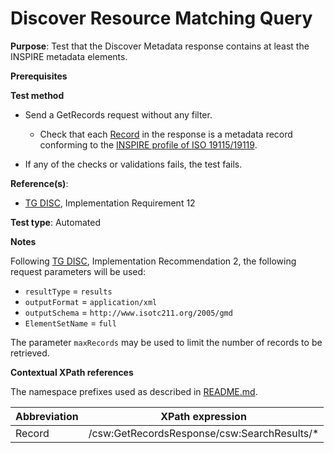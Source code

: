 # Discover Resource Matching Query

**Purpose**: Test that the Discover Metadata response contains at least the INSPIRE metadata elements.

**Prerequisites**

**Test method**

* Send a GetRecords request without any filter.

    * Check that each [Record](#Record) in the response is a metadata record conforming to the [INSPIRE profile of ISO 19115/19119](http://inspire.ec.europa.eu/id/ats/metadata/1.3/iso-19115-19119).
    
* If any of the checks or validations fails, the test fails.

**Reference(s)**:
* [TG DISC](http://inspire.ec.europa.eu/id/ats/discovery-service/3.1/csw-iso-ap/README#ref_TG_DISC), Implementation Requirement 12

**Test type**: Automated

**Notes**

Following [TG DISC](http://inspire.ec.europa.eu/id/ats/discovery-service/3.1/csw-iso-ap/README#ref_TG_DISC), Implementation Recommendation 2, the following request parameters will be used:
* `resultType` = `results`
* `outputFormat` = `application/xml`
* `outputSchema` = `http://www.isotc211.org/2005/gmd`
* `ElementSetName` = `full`

The parameter `maxRecords` may be used to limit the number of records to be retrieved.

**Contextual XPath references**

The namespace prefixes used as described in [README.md](http://inspire.ec.europa.eu/id/ats/discovery-service/3.1/csw-iso-ap/README#namespaces).

Abbreviation                                               |  XPath expression
---------------------------------------------------------- | -------------------------------------------------------------------------
Record <a name="Record"></a> | /csw:GetRecordsResponse/csw:SearchResults/*
